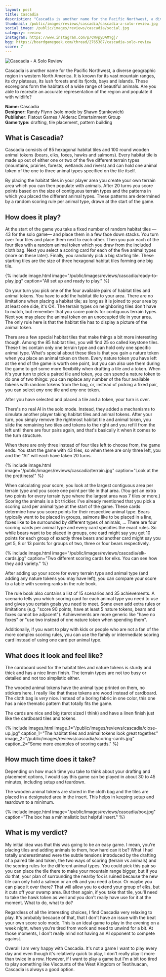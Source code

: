 ```yaml
---
layout: post
title: Cascadia
description: "Cascadia is another name for the Pacific Northwest, a diverse geographic region in western North America. It is known for its vast mountain ranges, its dry plateaus, its lush forests and its fjords, bays and islands. These ecoregions form the habitats of a wide range of beautiful animals. Are you able to recreate an accurate representation of the region and populate it with wildlife?"
thumbnail: /public/images/reviews/cascadia/cascadia-a-solo-review.jpg
social_image: /public/images/reviews/cascadia/social.jpg
category: review
instagram: https://www.instagram.com/p/CWvpyDAMYgj/
bgg: https://boardgamegeek.com/thread/2765387/cascadia-solo-review
score: 7
---
```


![Cascadia - A Solo Review]({{page.thumbnail}})

Cascadia is another name for the Pacific Northwest, a diverse geographic region in western North America. It is known for its vast mountain ranges, its dry plateaus, its lush forests and its fjords, bays and islands. These ecoregions form the habitats of a wide range of beautiful animals. Are you able to recreate an accurate representation of the region and populate it with wildlife?

<!--more-->

**Name:** Cascadia  
**Designer:** Randy Flynn (solo mode by 
Shawn Stankewich)  
**Publisher:** Flatout Games / Alderac Entertainment Group  
**Game type:** drafting, tile placement, pattern building

## What is Cascadia?
Cascadia consists of 85 hexagonal habitat tiles and 100 round wooden animal tokens (bears, elks, foxes, hawks and salmons). Every habitat tile is made up out of either one or two of the five different terrain types (mountains, prairies, forests, wetlands and rivers) and can hold one animal token of the one to three animal types specified on the tile itself.

By placing the habitat tiles in your player area you create your own terrain area which you can then populate with animals. After 20 turns you score points based on the size of contiguous terrain types and the patterns in which you placed the different animal types. These patterns are determined by a random scoring rule per animal type, drawn at the start of the game.

## How does it play?
At the start of the game you take a fixed number of random habitat tiles —43 for the solo game— and place them in a few face down stacks. You turn over four tiles and place them next to each other. Then you pair each of the four tiles with a random animal token which you draw from the included cloth bag. Next you select a scoring card for each of the five animal types (more on these later). Finally, you randomly pick a big starting tile. These starting tiles are the size of three hexagonal habitat tiles forming one big tile.

{% include image.html image="/public/images/reviews/cascadia/ready-to-play.jpg" caption="All set up and ready to play." %}

On your turn you pick one of the four available pairs of habitat tiles and animal tokens. You have to add the habitat tile to your area. There are no limitations when placing a habitat tile; as long as it is joined to your area by at least one side, it's OK. The terrain types on neighboring tiles don't have to match, but remember that you score points for contiguous terrain types. Next you may place the animal token on an unoccupied tile in your area. The only rule here is that the habitat tile has to display a picture of the animal token.

There are a few special habitat tiles that make things a bit more interesting though. Among the 85 habitat tiles, you will find 25 so called keystone tiles. These tiles contain only one terrain type and can hold only one specific animal type. What's special about these tiles is that you gain a nature token when you place an animal token on them. Every nature token you have left at the end of the game is worth one point, but you can also use them during the game to get some more flexibility when drafting a tile and a token. When it's your turn to pick a paired tile and token, you can spend a nature token to do one of two things: you can replace any number of the four available tokens with random tokens from the bag, or, instead of picking a fixed pair, you can select _any_ one tile and _any_ one token.

After you have selected and placed a tile and a token, your turn is over.

There's no real AI in the solo mode. Instead, they added a mechanisms to simulate another player taking habitat tiles and animal tokens. After your turn, you simply remove the rightmost habitat tile and animal token, you slide the remaining two tiles and tokens to the right and you refill from the left until there are four pairs again, and that's basically it when it comes to the turn structure.

When there are only three instead of four tiles left to choose from, the game ends. You start the game with 43 tiles, so when there are only three left, you and the "AI" will each have taken 20 turns.

{% include image.html image="/public/images/reviews/cascadia/terrain.jpg" caption="Look at the the prettiness!" %}

When calculating your score, you look at the largest contiguous area per terrain type and you score one point per tile in that area. (You get an extra two points for every terrain type where the largest area was 7 tiles or more.) Scoring the animals is a bit trickier. I've already mentioned that you pick a scoring card per animal type at the start of the game. These cards determine how you score points for their respective animal type. Bears typically want to be placed in groups, salmons like to be placed in a line, foxes like to be surrounded by different types of animals, ... There are four scoring cards per animal type and every card specifies the exact rules. So while bears want to be placed in groups, one card might say you get 10 points for each group of exactly three bears and another card might say you get 5, 8 or 13 points for groups of two, three or four bears respectively.

{% include image.html image="/public/images/reviews/cascadia/elk-cards.jpg" caption="Two different scoring cards for elks. You can see how they add variety." %}

After adding up your score for every terrain type and animal type (and adding any nature tokens you may have left), you can compare your score to a table with scoring ranks in the rule book.

The rule book also contains a list of 15 scenarios and 35 achievements. A scenario tells you which scoring card for each animal type you need to use and gives you certain goals you need to meet. Some even add extra rules or limitations (e.g. "score 90 points, have at least 5 nature tokens, bears and foxes cannot be adjacent"). Achievements are more generic like "have no foxes" or "use two instead of one nature token when spending them". 

Additionally, if you want to play with kids or people who are not a fan of the more complex scoring rules, you can use the family or intermediate scoring card instead of using one card per animal type.

## What does it look and feel like?
The cardboard used for the habitat tiles and nature tokens is sturdy and thick and has a nice linen finish. The terrain types are not too busy or detailed and not too simplistic either.

The wooded animal tokens have the animal type printed on them, no stickers here. I really like that these tokens are wood instead of cardboard. The cloth bag is _very_ nice. Instead of a boring fabric in one color, this one has a nice thematic pattern that totally fits the game.

The cards are nice and big (tarot sized I think) and have a linen finish just like the cardboard tiles and tokens.

{% include images.html image_1="/public/images/reviews/cascadia/close-up.jpg" caption_1="The habitat tiles and animal tokens look great together." image_2="/public/images/reviews/cascadia/scoring-cards.jpg" caption_2="Some more examples of scoring cards." %}

## How much time does it take?
Depending on how much time you take to think about your drafting and placement options, I would say this game can be played in about 30 to 45 minutes, including setup and teardown.

The wooden animal tokens are stored in the cloth bag and the tiles are placed in a designated area in the insert. This helps in keeping setup and teardown to a minimum.

{% include image.html image="/public/images/reviews/cascadia/box.jpg" caption="The box has a minimalistic but helpful insert." %}

## What is my verdict?
My initial idea was that this was going to be an easy game. I mean, you're placing tiles and adding animals to them, how hard can it be? What I had totally underestimated were the subtle tensions introduced by the drafting of a paired tile and token, the two ways of scoring (terrain vs animals) and the scoring rules for the different animal types. You could pick this pair so you can place the tile there to make your mountain range bigger, but if you do that, your plan of surrounding the nearby fox is ruined because the new tile can only hold a salmon or an elk and you need a bear. Or maybe you can place it over there? That will allow you to extend your group of elks, but it cuts off your swamp area. But then again, if you take that tile, you'll need to take the hawk token as well and you don't really have use for it at the moment. What to do, what to do?

Regardless of all the interesting choices, I find Cascadia very relaxing to play. It's probably because of that, that I don't have an issue with the beat your own score solo mode. This is an ideal game to play in the evening on a week night, when you're tired from work and need to unwind for a bit. At those moments, I don't really mind not having an AI opponent to compete against.

Overall I am very happy with Cascadia. It's not a game I want to play every day and even though it's relatively quick to play, I don't really play it more than twice in a row. However, if I want to play a game but I'm a bit too tired to play something like Viscounts of the West Kingdom or Teotihuacan, Cascadia is always a good option.